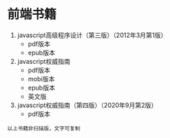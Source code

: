 # 前端书籍

1. javascript高级程序设计（第三版）（2012年3月第1版）
	- pdf版本
	- epub版本 
2. javascript权威指南
	- pdf版本
	- mobi版本
	- epub版本
	- 英文版
3. javascript权威指南（第四版）（2020年9月第2版）
	- pdf版本
	
	
`以上书籍非扫描版，文字可复制`
	
